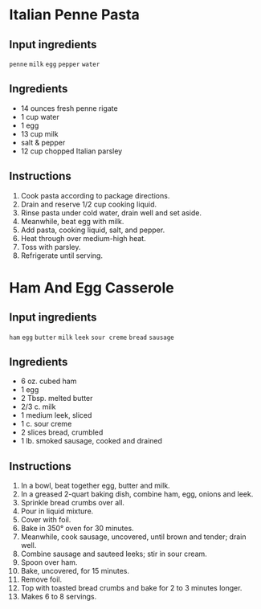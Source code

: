 # Italian Penne Pasta   #
 ## Input ingredients ##
`penne`
`milk`
`egg`
`pepper`
`water`
 ## Ingredients ##
* 14 ounces fresh penne rigate 
* 1 cup water 
* 1 egg 
* 13 cup milk 
* salt & pepper 
* 12 cup chopped Italian parsley 
 ## Instructions ##
1) Cook pasta according to package directions. 
1) Drain and reserve 1/2 cup cooking liquid. 
1) Rinse pasta under cold water, drain well and set aside. 
1) Meanwhile, beat egg with milk. 
1) Add pasta, cooking liquid, salt, and pepper. 
1) Heat through over medium-high heat. 
1) Toss with parsley. 
1) Refrigerate until serving.

#  Ham And Egg Casserole   #
 ## Input ingredients ##
`ham`
`egg`
`butter`
`milk`
`leek`
`sour creme`
`bread`
`sausage`
 ## Ingredients ##
*  6 oz. cubed ham
*  1 egg
*  2 Tbsp. melted butter
*  2/3 c. milk
*  1 medium leek, sliced
*  1 c. sour creme
*  2 slices bread, crumbled
*  1 lb. smoked sausage, cooked and drained
 ## Instructions ##
1)  In a bowl, beat together egg, butter and milk.
2)  In a greased 2-quart baking dish, combine ham, egg, onions and leek.
3)  Sprinkle bread crumbs over all.
4)  Pour in liquid mixture.
5)  Cover with foil.
6)  Bake in 350° oven for 30 minutes.
7)  Meanwhile, cook sausage, uncovered, until brown and tender; drain well.
8)  Combine sausage and sauteed leeks; stir in sour cream.
9)  Spoon over ham.
10)  Bake, uncovered, for 15 minutes.
11)  Remove foil.
12)  Top with toasted bread crumbs and bake for 2 to 3 minutes longer.
13)  Makes 6 to 8 servings.
